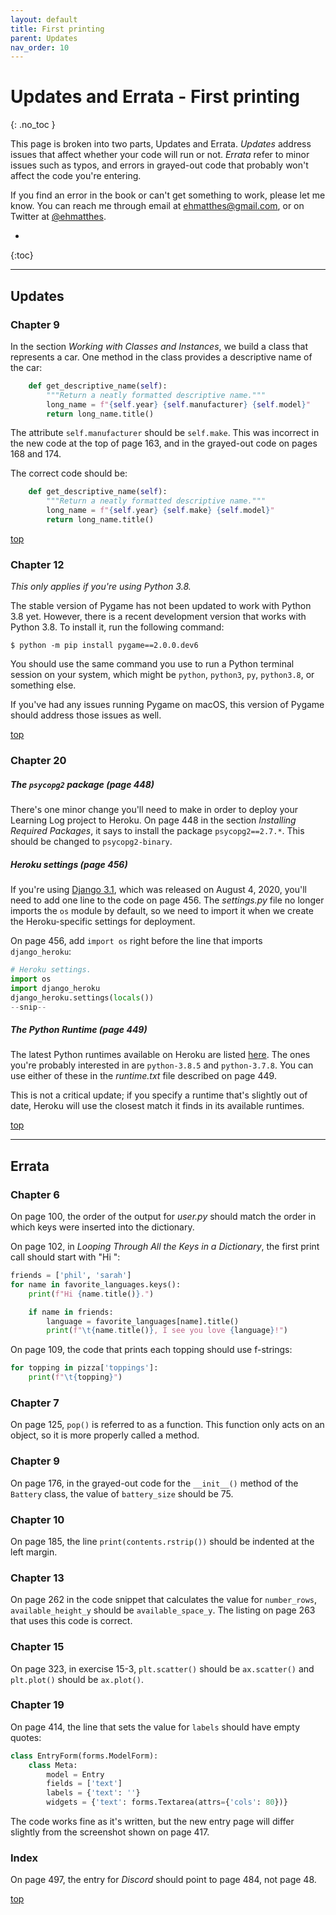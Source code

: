 ```yaml
---
layout: default
title: First printing
parent: Updates
nav_order: 10
---
```


# Updates and Errata - First printing
{: .no_toc }

This page is broken into two parts, Updates and Errata. *Updates* address issues that affect whether your code will run or not. *Errata* refer to minor issues such as typos, and errors in grayed-out code that probably won't affect the code you're entering.

If you find an error in the book or can't get something to work, please let me know. You can reach me through email at ehmatthes@gmail.com, or on Twitter at [@ehmatthes](https://twitter.com/ehmatthes).

* 
{:toc}

---

## Updates

### Chapter 9

In the section *Working with Classes and Instances*, we build a class that represents a car. One method in the class provides a descriptive name of the car:

```python
    def get_descriptive_name(self):
        """Return a neatly formatted descriptive name."""
        long_name = f"{self.year} {self.manufacturer} {self.model}"
        return long_name.title()
```

The attribute `self.manufacturer` should be `self.make`. This was incorrect in the new code at the top of page 163, and in the grayed-out code on pages 168 and 174.

The correct code should be:

```python
    def get_descriptive_name(self):
        """Return a neatly formatted descriptive name."""
        long_name = f"{self.year} {self.make} {self.model}"
        return long_name.title()
```

[top](#top)

### Chapter 12

*This only applies if you're using Python 3.8.*

The stable version of Pygame has not been updated to work with Python 3.8 yet. However, there is a recent development version that works with Python 3.8. To install it, run the following command:

    $ python -m pip install pygame==2.0.0.dev6

You should use the same command you use to run a Python terminal session on your system, which might be `python`, `python3`, `py`, `python3.8`, or something else.

If you've had any issues running Pygame on macOS, this version of Pygame should address those issues as well.

[top](#top)

### Chapter 20

##### The `psycopg2` package (page 448)

There's one minor change you'll need to make in order to deploy your Learning Log project to Heroku. On page 448 in the section *Installing Required Packages*, it says to install the package `psycopg2==2.7.*`. This should be changed to `psycopg2-binary`.

##### Heroku settings (page 456)

If you're using [Django 3.1](../django3_1), which was released on August 4, 2020, you'll need to add one line to the code on page 456. The *settings.py* file no longer imports the `os` module by default, so we need to import it when we create the Heroku-specific settings for deployment.

On page 456, add `import os` right before the line that imports `django_heroku`:

```python
# Heroku settings.
import os
import django_heroku
django_heroku.settings(locals())
--snip--
```

##### The Python Runtime (page 449)

The latest Python runtimes available on Heroku are listed [here](https://devcenter.heroku.com/articles/python-support#specifying-a-python-version). The ones you're probably interested in are `python-3.8.5` and `python-3.7.8`. You can use either of these in the *runtime.txt* file described on page 449.

This is not a critical update; if you specify a runtime that's slightly out of date, Heroku will use the closest match it finds in its available runtimes.

[top](#top)

---

## Errata

### Chapter 6

On page 100, the order of the output for *user.py* should match the order in which keys were inserted into the dictionary.

On page 102, in *Looping Through All the Keys in a Dictionary*, the first print call should start with "Hi ":

```python
friends = ['phil', 'sarah']
for name in favorite_languages.keys():
    print(f"Hi {name.title()}.")

    if name in friends:
        language = favorite_languages[name].title()
        print(f"\t{name.title()}, I see you love {language}!")
```

On page 109, the code that prints each topping should use f-strings:

```python
for topping in pizza['toppings']:
    print(f"\t{topping}")
```

### Chapter 7

On page 125, `pop()` is referred to as a function. This function only acts on an object, so it is more properly called a method.

### Chapter 9

On page 176, in the grayed-out code for the `__init__()` method of the `Battery` class, the value of `battery_size` should be 75.

### Chapter 10

On page 185, the line `print(contents.rstrip())` should be indented at the left margin.

### Chapter 13

On page 262 in the code snippet that calculates the value for `number_rows`, `available_height_y` should be `available_space_y`. The listing on page 263 that uses this code is correct.

### Chapter 15

On page 323, in exercise 15-3, `plt.scatter()` should be `ax.scatter()` and `plt.plot()` should be `ax.plot()`.

### Chapter 19

On page 414, the line that sets the value for `labels` should have empty quotes:

```python
class EntryForm(forms.ModelForm):
    class Meta:
        model = Entry
        fields = ['text']
        labels = {'text': ''}
        widgets = {'text': forms.Textarea(attrs={'cols': 80})}
```

The code works fine as it's written, but the new entry page will differ slightly from the screenshot shown on page 417.

### Index

On page 497, the entry for *Discord* should point to page 484, not page 48.

[top](#top)

